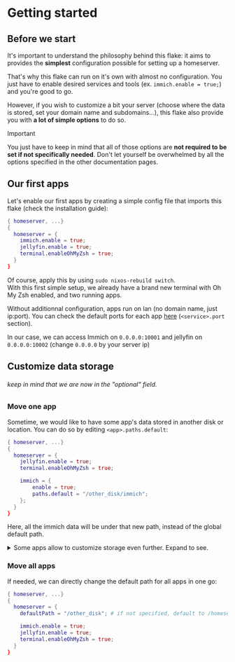 # Getting started

## Before we start
It's important to understand the philosophy behind this flake: it aims to provides the **simplest** configuration possible for setting up a homeserver.

That's why this flake can run on it's own with almost no configuration. You just have to enable desired services and tools (ex. `immich.enable = true;`) and you're good to go.

However, if you wish to customize a bit your server (choose where the data is stored, set your domain name and subdomains...), this flake also provide you with **a lot of simple options** to do so.

> [!IMPORTANT] 
> You just have to keep in mind that all of those options are **not required to be set if not specifically needed**. Don't let yourself be overwhelmed by all the options specified in the other documentation pages.

## Our first apps
Let's enable our first apps by creating a simple config file that imports this flake (check the installation guide):
```nix
{ homeserver, ...}
{
  homeserver = {
    immich.enable = true;
    jellyfin.enable = true;
    terminal.enableOhMyZsh = true;
  }
}
```
Of course, apply this by using `sudo nixos-rebuild switch`.<br>
With this first simple setup, we already have a brand new terminal with Oh My Zsh enabled, and two running apps.

Without additionnal configuration, apps run on lan (no domain name, just ip:port). You can check the default ports for each app [here](./web_options.md#serviceport) (`<service>.port` section).

In our case, we can access Immich on `0.0.0.0:10001` and jellyfin on `0.0.0.0:10002` (change `0.0.0.0` by your server ip)

## Customize data storage
###### keep in mind that we are now in the "optional" field.

### Move one app
Sometime, we would like to have some app's data stored in another disk or location. You can do so by editing `<app>.paths.default`:
```nix
{ homeserver, ...}
{
  homeserver = {
    jellyfin.enable = true;
    terminal.enableOhMyZsh = true;

    immich = {
        enable = true;
        paths.default = "/other_disk/immich";
    };
  }
}
```
Here, all the immich data will be under that new path, instead of the global default path.

<details>
<summary>Some apps allow to customize storage even further. Expand to see.</summary>

You can check the documentation of each module to see which paths can be customizable. Let's take [Jellyfin](../docs/perModule/jellyfin.md) for this example.

Jellyfin allows us to customize
- `media` -> where medias are stored
- `config` -> where the app store it's data

It's a common use case scenario to store the media on a different disk:
```nix
{ homeserver, ...}
{
  homeserver = {
    immich.enable = true;
    terminal.enableOhMyZsh = true;
    jellyfin = {
      enable = true;
      paths.media = "/other_disk";
    };
  }
}
```
With this setup, the media will be stored on the specified disk, while `path.config` will stay at the default location.
</details>

### Move all apps
If needed, we can directly change the default path for all apps in one go:
```nix
{ homeserver, ...}
{
  homeserver = {
    defaultPath = "/other_disk"; # if not specified, default to /homeserverdata

    immich.enable = true;
    jellyfin.enable = true;
    terminal.enableOhMyZsh = true;
  }
}
```

